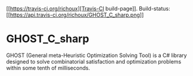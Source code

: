 [[https://travis-ci.org/richoux][Travis-CI build-page]]. Build-status: [[https://api.travis-ci.org/richoux/GHOST_C_sharp.png]]

# GHOST_C_sharp
GHOST (General meta-Heuristic Optimization Solving Tool) is a C# library designed to solve combinatorial satisfaction and optimization problems within some tenth of milliseconds.
